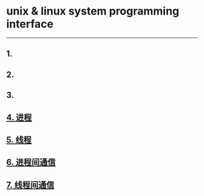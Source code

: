 # unix & linux system programming interface

---

## 1. 
## 2. 
## 3.
## [4. 进程](./md/process.md)
## [5. 线程](./md/thread.md)
## [6. 进程间通信](./md/ipc.md)
## [7. 线程间通信](./md/itc.md)

